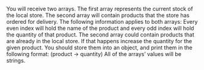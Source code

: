 You will receive two arrays. The first array represents the current stock of the local store. The second array will
contain products that the store has ordered for delivery.
The following information applies to both arrays:
Every even index will hold the name of the product and every odd index will hold the quantity of that product.
The second array could contain products that are already in the local store. If that happens increase the quantity for
the given product. You should store them into an object, and print them in the following format: (product ->
quantity)
All of the arrays’ values will be strings.